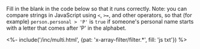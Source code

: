 Fill in the blank in the code below so that it runs correctly.
Note: you can compare strings in JavaScript using `<`, `>=`, and other operators,
so that (for example) `person.personal > 'P'` is `true`
if someone's personal name starts with a letter that comes after 'P' in the alphabet.

<%- include('/inc/multi.html', {pat: 'x-array-filter/filter.*', fill: 'js txt'}) %>
